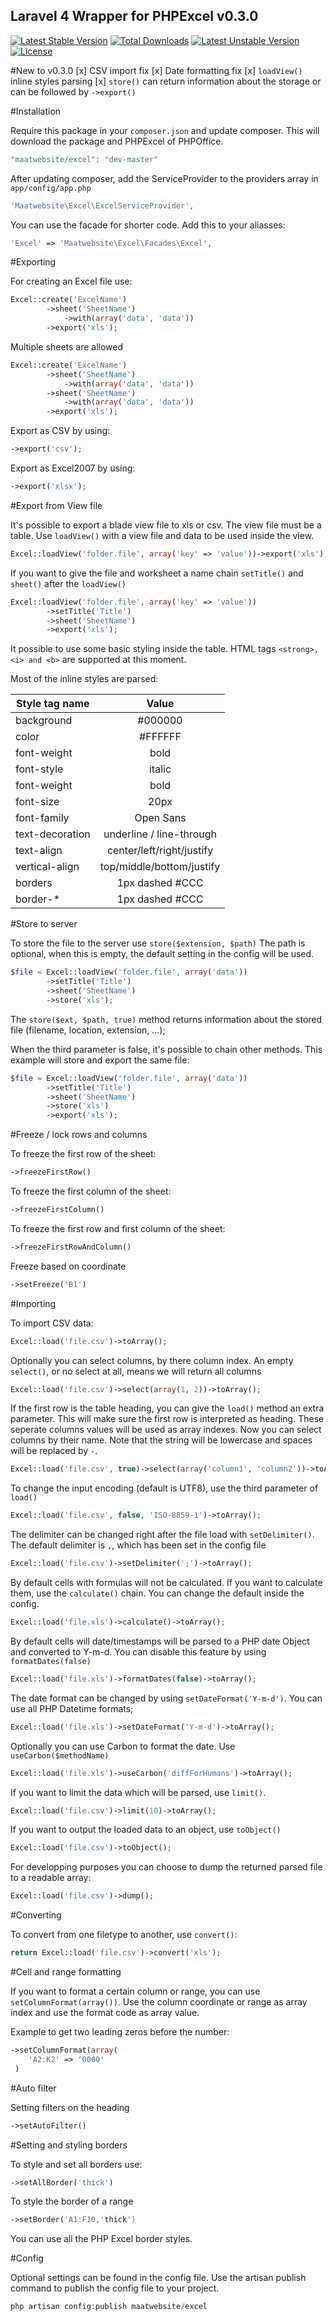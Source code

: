 ## Laravel 4 Wrapper for PHPExcel v0.3.0

[![Latest Stable Version](https://poser.pugx.org/maatwebsite/excel/v/stable.png)](https://packagist.org/packages/maatwebsite/excel) [![Total Downloads](https://poser.pugx.org/maatwebsite/excel/downloads.png)](https://packagist.org/packages/maatwebsite/excel) [![Latest Unstable Version](https://poser.pugx.org/maatwebsite/excel/v/unstable.png)](https://packagist.org/packages/maatwebsite/excel) [![License](https://poser.pugx.org/maatwebsite/excel/license.png)](https://packagist.org/packages/maatwebsite/excel)

#New to v0.3.0
[x] CSV import fix
[x] Date formatting fix
[x] `loadView()` inline styles parsing
[x] `store()` can return information about the storage or can be followed by `->export()`

#Installation

Require this package in your `composer.json` and update composer. This will download the package and PHPExcel of PHPOffice.
```php
"maatwebsite/excel": "dev-master"
```

After updating composer, add the ServiceProvider to the providers array in `app/config/app.php`
```php
'Maatwebsite\Excel\ExcelServiceProvider',
```

You can use the facade for shorter code. Add this to your aliasses:
```php
'Excel' => 'Maatwebsite\Excel\Facades\Excel',
```

#Exporting

For creating an Excel file use:
```php
Excel::create('ExcelName')
        ->sheet('SheetName')
            ->with(array('data', 'data'))
        ->export('xls');
```

Multiple sheets are allowed
```php
Excel::create('ExcelName')
        ->sheet('SheetName')
            ->with(array('data', 'data'))
        ->sheet('SheetName')
            ->with(array('data', 'data'))
        ->export('xls');
```

Export as CSV by using:
```php
->export('csv');
```

Export as Excel2007 by using:
```php
->export('xlsx');
```

#Export from View file

It's possible to export a blade view file to xls or csv. The view file must be a table.
Use `loadView()` with a view file and data to be used inside the view.
```php
Excel::loadView('folder.file', array('key' => 'value'))->export('xls');
```

If you want to give the file and worksheet a name chain `setTitle()` and `sheet()` after the `loadView()`
```php
Excel::loadView('folder.file', array('key' => 'value'))
        ->setTitle('Title')
        ->sheet('SheetName')
        ->export('xls');
```

It possible to use some basic styling inside the table.
HTML tags `<strong>, <i> and <b>` are supported at this moment.

Most of the inline styles are parsed:

| Style tag name       | Value           |
| ------------- |:-------------:|
| background      | #000000 |
| color     | #FFFFFF     |
| font-weight | bold     |
| font-style | italic     |
| font-weight | bold     |
| font-size | 20px     |
| font-family | Open Sans     |
| text-decoration | underline / line-through     |
| text-align | center/left/right/justify     |
| vertical-align | top/middle/bottom/justify     |
| borders | 1px dashed #CCC     |
| border-* | 1px dashed #CCC     |

#Store to server

To store the file to the server use `store($extension, $path)` The path is optional, when this is empty, the default setting in the config will be used.
```php
$file = Excel::loadView('folder.file', array('data'))
        ->setTitle('Title')
        ->sheet('SheetName')
        ->store('xls');
```

The `store($ext, $path, true)` method returns information about the stored file (filename, location, extension, ...);

When the third parameter is false, it's possible to chain other methods. This example will store and export the same file:
```php
$file = Excel::loadView('folder.file', array('data'))
        ->setTitle('Title')
        ->sheet('SheetName')
        ->store('xls')
        ->export('xls');
```

#Freeze / lock rows and columns

To freeze the first row of the sheet:
```php
->freezeFirstRow()
```
To freeze the first column of the sheet:
```php
->freezeFirstColumn()
```

To freeze the first row and first column of the sheet:
```php
->freezeFirstRowAndColumn()
```

Freeze based on coordinate
```php
->setFreeze('B1')
```

#Importing

To import CSV data:
```php
Excel::load('file.csv')->toArray();
```

Optionally you can select columns, by there column index.
An empty `select()`, or no select at all, means we will return all columns
```php
Excel::load('file.csv')->select(array(1, 2))->toArray();
```

If the first row is the table heading, you can give the `load()` method an extra parameter. This will make sure the first row is interpreted as heading. These seperate columns values will be used as array indexes. Now you can select columns by their name. Note that the string will be lowercase and spaces will be replaced by `-`.
```php
Excel::load('file.csv', true)->select(array('column1', 'column2'))->toArray();
```

To change the input encoding (default is UTF8), use the third parameter of `load()`
```php
Excel::load('file.csv', false, 'ISO-8859-1')->toArray();
```

The delimiter can be changed right after the file load with `setDelimiter()`. The default delimiter is `,`, which has been set in the config file
```php
Excel::load('file.csv')->setDelimiter(';')->toArray();
```

By default cells with formulas will not be calculated. If you want to calculate them, use the `calculate()` chain. You can change the default inside the config.
```php
Excel::load('file.xls')->calculate()->toArray();
```

By default cells will date/timestamps will be parsed to a PHP date Object and converted to Y-m-d.
You can disable this feature by using `formatDates(false)`
```php
Excel::load('file.xls')->formatDates(false)->toArray();
```

The date format can be changed by using `setDateFormat('Y-m-d')`. You can use all PHP Datetime formats;
```php
Excel::load('file.xls')->setDateFormat('Y-m-d')->toArray();
```

Optionally you can use Carbon to format the date. Use `useCarbon($methodName)`
```php
Excel::load('file.xls')->useCarbon('diffForHumans')->toArray();
```

If you want to limit the data which will be parsed, use `limit()`.
```php
Excel::load('file.csv')->limit(10)->toArray();
```

If you want to output the loaded data to an object, use `toObject()`
```php
Excel::load('file.csv')->toObject();
```

For developping purposes you can choose to dump the returned parsed file to a readable array:
```php
Excel::load('file.csv')->dump();
```

#Converting

To convert from one filetype to another, use `convert()`:
```php
return Excel::load('file.csv')->convert('xls');
```

#Cell and range formatting

If you want to format a certain column or range, you can use `setColumnFormat(array())`.
Use the column coordinate or range as array index and use the format code as array value.

Example to get two leading zeros before the number:
```php
->setColumnFormat(array(
    'A2:K2' => '0000'
 )
```

#Auto filter

Setting filters on the heading
```php
->setAutoFilter()
```

#Setting and styling borders

To style and set all borders use:
```php
->setAllBorder('thick')
```

To style the border of a range
```php
->setBorder('A1:F10,'thick')
```

You can use all the PHP Excel border styles.

#Config

Optional settings can be found in the config file. Use the artisan publish command to publish the config file to your project.
```php
php artisan config:publish maatwebsite/excel
```
